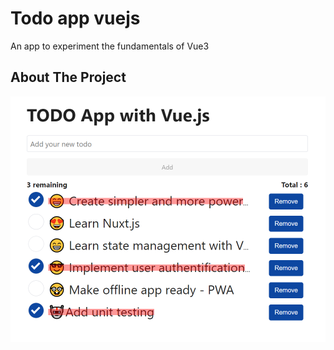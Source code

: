 # Todo app vuejs

An app to experiment the fundamentals of Vue3 

## About The Project

![Todo app](https://github.com/sfinx13/todo-app-vuejs/raw/main/assets/images/screenshoot.png)
